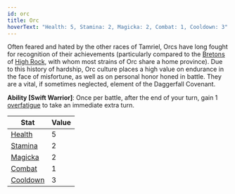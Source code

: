 ```yaml
---
id: orc
title: Orc
hoverText: "Health: 5, Stamina: 2, Magicka: 2, Combat: 1, Cooldown: 3"
---
```


Often feared and hated by the other races of Tamriel, Orcs have long fought for recognition of their achievements (particularly compared to the [Bretons](/docs/adventurer/races/breton) of [High Rock](/docs/campaign/provinces/high-rock), with whom most strains of Orc share a home province). Due to this history of hardship, Orc culture places a high value on endurance in the face of misfortune, as well as on personal honor honed in battle. They are a vital, if sometimes neglected, element of the Daggerfall Covenant.

**Ability [Swift Warrior]**: Once per battle, after the end of your turn, gain 1 [overfatigue](/docs/glossary/fatigue) to take an immediate extra turn.

| Stat                                                  | Value |
| ----------------------------------------------------- | ----- |
| [Health](/docs/adventurer/stats/health)               | 5     |
| [Stamina](/docs/adventurer/stats/stamina)             | 2     |
| [Magicka](/docs/adventurer/stats/magicka)             | 2     |
| [Combat](/docs/adventurer/skill-lines/warrior/combat) | 1     |
| [Cooldown](/docs/adventurer/stats/cooldown)           | 3     |

